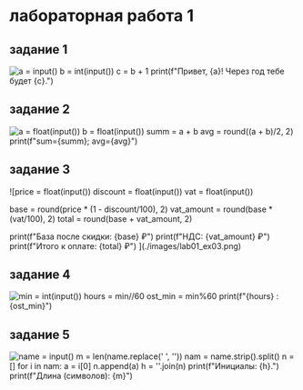 # лабораторная работа 1
## задание 1
![a = input()
b = int(input())
c = b + 1
print(f"Привет, {a}! Через год тебе будет {c}.")
](./images/lab01_ex01.png)
## задание 2
![a = float(input())
b = float(input())
summ = a + b
avg = round((a + b)/2, 2)
print(f"sum={summ}; avg={avg}")
](./images/lab01_ex02.png)
## задание 3
![price = float(input())
discount = float(input())
vat = float(input())

base = round(price * (1 - discount/100), 2)
vat_amount = round(base * (vat/100), 2)
total = round(base + vat_amount, 2)

print(f"База после скидки: {base} ₽")
print(f"НДС: {vat_amount} ₽")
print(f"Итого к оплате: {total} ₽")
](./images/lab01_ex03.png)
## задание 4
![min = int(input())
hours = min//60
ost_min = min%60
print(f"{hours} : {ost_min}")
](./images/lab01_ex04.png)
## задание 5
![name = input()
m = len(name.replace('  ', ''))
nam = name.strip().split()
n = []
for i in nam:
    a = i[0]
    n.append(a)
h = ''.join(n)
print(f"Инициалы: {h}.")
print(f"Длина (символов): {m}")
](./images/lab01_ex05.png)